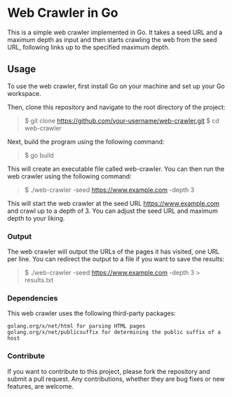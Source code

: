 # Web Crawler in Go

This is a simple web crawler implemented in Go. It takes a seed URL and a maximum depth as input and then starts crawling the web from the seed URL, following links up to the specified maximum depth.

## Usage

To use the web crawler, first install Go on your machine and set up your Go workspace.

Then, clone this repository and navigate to the root directory of the project:

> $ git clone https://github.com/your-username/web-crawler.git
> $ cd web-crawler

Next, build the program using the following command:

> $ go build

This will create an executable file called web-crawler. You can then run the web crawler using the following command:

> $ ./web-crawler -seed https://www.example.com -depth 3

This will start the web crawler at the seed URL https://www.example.com and crawl up to a depth of 3. You can adjust the seed URL and maximum depth to your liking.

### Output

The web crawler will output the URLs of the pages it has visited, one URL per line. You can redirect the output to a file if you want to save the results:

> $ ./web-crawler -seed https://www.example.com -depth 3 > results.txt

### Dependencies

This web crawler uses the following third-party packages:

    golang.org/x/net/html for parsing HTML pages
    golang.org/x/net/publicsuffix for determining the public suffix of a host

### Contribute

If you want to contribute to this project, please fork the repository and submit a pull request. Any contributions, whether they are bug fixes or new features, are welcome.

